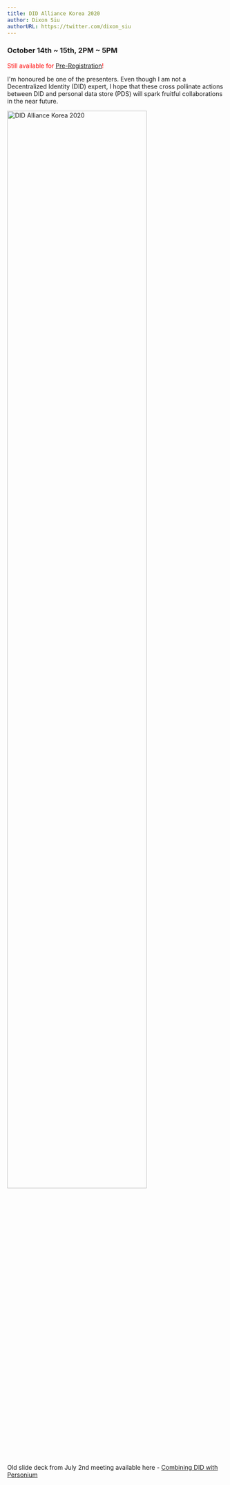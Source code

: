 ```yaml
---
title: DID Alliance Korea 2020
author: Dixon Siu
authorURL: https://twitter.com/dixon_siu
---
```

### October 14th ~ 15th, 2PM ~ 5PM

<span style="Color: Red">Still available for [Pre-Registration](https://www.didalliancekorea2020.com/)!</span>

I'm honoured be one of the presenters. Even though I am not a Decentralized Identity (DID) expert, I hope that these cross pollinate actions between DID and personal data store (PDS) will spark fruitful collaborations in the near future.

<div style="display: inline">
<img
  style="margin-right: 10px;"
  src="/images/news/DID-Alliance-Korea-2020.png"
  width="80%"
  title="DID Alliance Korea 2020"
/></div>  

Old slide deck from July 2nd meeting available here - [Combining DID with Personium](https://bit.ly/DID-Alliance-Korea-Personium)